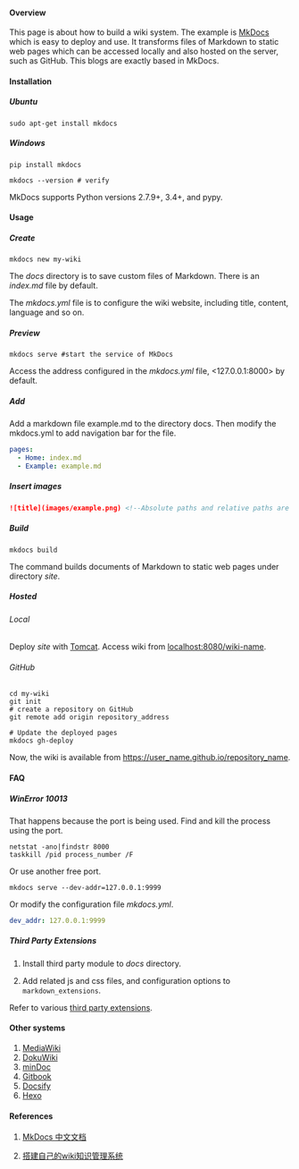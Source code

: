 #### Overview

This page is about how to build a wiki system. The example is [MkDocs](https://www.mkdocs.org/) which is easy to deploy and use. It transforms files of Markdown to static web pages which can be accessed locally and also hosted on the server, such as GitHub. This blogs are exactly based in MkDocs.

#### Installation

##### Ubuntu

```shell
sudo apt-get install mkdocs
```

##### Windows

```shell
pip install mkdocs

mkdocs --version # verify
```

MkDocs supports Python versions 2.7.9+, 3.4+, and pypy.

#### Usage

##### Create

```shell
mkdocs new my-wiki
```

The *docs* directory is to save custom files of Markdown. There is an *index.md* file by default.

The *mkdocs.yml* file is to configure the wiki website, including title, content, language and so on.

##### Preview

```shell
mkdocs serve #start the service of MkDocs
```


Access the address configured in the *mkdocs.yml* file, <127.0.0.1:8000> by default.

##### Add


Add a markdown file example.md to the directory docs. Then modify the mkdocs.yml to add navigation bar for the file.

```yaml
pages:
  - Home: index.md
  - Example: example.md
```

##### Insert images

```markdown
![title](images/example.png) <!--Absolute paths and relative paths are both useful.-->
```

##### Build

```shell
mkdocs build
```

The command builds documents of Markdown to static web pages under directory *site*.

##### Hosted

###### Local

Deploy *site* with [Tomcat](../java/tomcat.md#publish-static-pages). Access wiki from <localhost:8080/wiki-name>.

###### GitHub

```shell
cd my-wiki
git init
# create a repository on GitHub
git remote add origin repository_address

# Update the deployed pages
mkdocs gh-deploy
```

Now, the wiki is available from <https://user_name.github.io/repository_name>.

#### FAQ

##### WinError 10013

That happens because the port is being used. Find and kill the process using the port.

```shell
netstat -ano|findstr 8000
taskkill /pid process_number /F
```


Or use another free port.

```shell
mkdocs serve --dev-addr=127.0.0.1:9999
```


Or modify the configuration file *mkdocs.yml*.

```yaml
dev_addr: 127.0.0.1:9999
```

##### Third Party Extensions

1. Install third party module to *docs* directory.

2. Add related js and css files, and configuration options to `markdown_extensions`.

Refer to various [third party extensions](https://github.com/Python-Markdown/markdown/wiki/Third-Party-Extensions).

#### Other systems

1. [MediaWiki](https://www.mediawiki.org/wiki/MediaWiki)
2. [DokuWiki](https://www.dokuwiki.org/dokuwiki)
3. [minDoc](https://github.com/lifei6671/mindoc)
4. [Gitbook](https://www.gitbook.com/)
5. [Docsify](https://docsify.js.org/)
6. [Hexo](https://hexo.io/)

#### References

  1. [MkDocs 中文文档](https://markdown-docs-zh.readthedocs.io/zh_CN/latest/)

  2. [搭建自己的wiki知识管理系统](https://www.jianshu.com/p/c664000396ea)